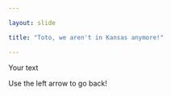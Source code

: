 ```yaml
---

layout: slide

title: "Toto, we aren't in Kansas anymore!"

---
```


Your text

Use the left arrow to go back!
